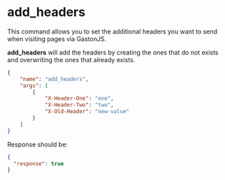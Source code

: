 add_headers
========
This command allows you to set the additional headers you want to send when visiting pages via GastonJS.

**add_headers** will add the headers by creating the ones that do not exists and overwriting the ones that already exists.

```json
{
    "name": "add_headers",
    "args": [
        {
            "X-Header-One": "one",
            "X-Header-Two": "two",
            "X-Old-Header": "new-value"
        }
    ]
}
```
Response should be:
```json
{
  "response": true
}
```
